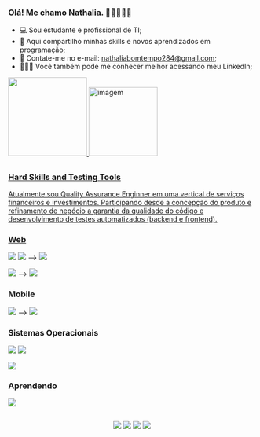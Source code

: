 ### Olá! Me chamo Nathalia. 👩🏻‍💻👋🏻

- 💻 Sou estudante e profissional de TI;
- 🥇 Aqui compartilho minhas skills e novos aprendizados em programação;
- 📨 Contate-me no e-mail: nathaliabomtempo284@gmail.com;
- 🙋🏻‍♀️ Você também pode me conhecer melhor acessando meu LinkedIn;

<div>
  <a href="https://github.com/NathaliaBomtemp">
  <img height="160em" src="https://github-readme-stats.vercel.app/api?username=NathaliaBomtemp&show_icons=true&theme=radical&include_all_commits=true&count_private=true"/>
  <img align="top-right" height="140em" alt="imagem" src="https://cdn.discordapp.com/attachments/886653324428980339/886653439931727882/download20210900134031.png">
</div>
 
 ##
 
 ### Hard Skills and Testing Tools
 
Atualmente sou Quality Assurance Enginner em uma vertical de serviços financeiros e investimentos. Participando desde a concepção do produto e refinamento de negócio a garantia da qualidade do código e desenvolvimento de testes automatizados (backend e frontend).
 
 ### Web
 
 <div>
 <img src="https://img.shields.io/badge/JavaScript-F7DF1E?style=for-the-badge&logo=javascript&logoColor=black" target="_blank"></a>
 <img src="https://img.shields.io/badge/TypeScript-007ACC?style=for-the-badge&logo=typescript&logoColor=white" target="_blank"></a>  -->  <img src="https://img.shields.io/badge/CYPRESS-000000?style=for-the-badge&logoColor=white" target="_blank"></a> 
 
 <img src="https://img.shields.io/badge/Java-ED8B00?style=for-the-badge&logo=java&logoColor=white" target="_blank"></a>  -->  <img src="https://img.shields.io/badge/Selenium WebDriver -26ca32?style=for-the-badge&logoColor=white" target="_blank"></a> 

 <div>
 
 
 
 ### Mobile
 
 <img src="https://img.shields.io/badge/Java-ED8B00?style=for-the-badge&logo=java&logoColor=white" target="_blank"></a> --> <img src="https://img.shields.io/badge/Appium-8533a7?style=for-the-badge&logoColor=white" target="_blank"></a>
 
  ### Sistemas Operacionais

 <img src="https://img.shields.io/badge/Windows-171773?style=for-the-badge&logo=windows&logoColor=white" target="_blank"></a> 
 <img src="https://img.shields.io/badge/Linux-Ubuntu-E95420?style=for-the-badge&logo=ubuntu&logoColor=white" target="_blank"></a> 
 
  <img src="https://img.shields.io/badge/Android-3DDC84?style=for-the-badge&logo=android&logoColor=white" target="_blank"></a> 
 
 
 
 

 ###  Aprendendo
 <img src="https://img.shields.io/badge/Ruby-CC342D?style=for-the-badge&logo=ruby&logoColor=white" target="_blank"></a>   
      
 <div>  
 
 
 ##

<div> 
 <p align="center"> <a href="https://www.linkedin.com/in/nathalia-bomtempo/" target="_blank">
  <img src="https://img.shields.io/badge/-LinkedIn-%230077B5?style=for-the-badge&logo=linkedin&logoColor=white" target="_blank"></a>
  <a href = "mailto:nathaliabomtempo284@gmail.com"><img src="https://img.shields.io/badge/-Gmail-%23333?style=for-the-badge&logo=gmail&logoColor=white" target="_blank"></a>
  <a href="https://www.instagram.com/nath_bomtempo/" target="_blank">
  <img src="https://img.shields.io/badge/-Instagram-%23E4405F?style=for-the-badge&logo=instagram&logoColor=white" target="_blank"></a>
  <a href="https://github.com/NathaliaBomtemp">
  <img  src="https://img.shields.io/badge/github-%23100000.svg?&style=for-the-badge&logo=github&logoColor=white&link=mailto:https://github.com/NathaliaBomtemp">
</div>

